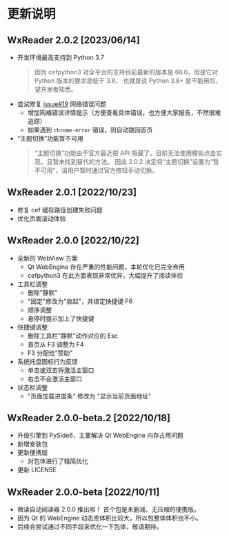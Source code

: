 # 更新说明

## WxReader 2.0.2 [2023/06/14]

- 开发环境最高支持到 Python 3.7
  > 因为 cefpython3 对全平台的支持目前最新的版本是 66.0，但是它对 Python 版本的要求是低于 3.8，
  > 也就是说 Python 3.8+ 是不能用的，望开发者知悉。
- 尝试修复 [issue#19](https://github.com/DoooReyn/WxReader/issues/19) 网络错误问题
    - 增加网络错误详情提示（方便查看具体错误，也方便大家报告，不然很难追踪）
    - 如果遇到 `chrome-error` 错误，则自动跳回首页
- “主题切换”功能暂不可用
  > “主题切换”功能由于官方最近把 API 隐藏了，目前无法使用模拟点击实现，且暂未找到替代的方法。
  > 因此 2.0.2 决定将“主题切换”设置为“暂不可用”，请用户暂时通过官方按钮手动切换。

## WxReader 2.0.1 [2022/10/23]

- 修复 cef 缓存路径创建失败问题
- 优化页面滚动体验

## WxReader 2.0.0 [2022/10/22]

- 全新的 WebView 方案
    - Qt WebEngine 存在严重的性能问题，本轮优化已完全弃用
    - cefpython3 在此方面表现非常优异，大幅提升了阅读体验
- 工具栏调整
    - 删除"静默"
    - "固定"修改为"收起"，并绑定快捷键 F6
    - 顺序调整
    - 悬停时提示加上了快捷键
- 快捷键调整
    - 删除工具栏"静默"动作对应的 Esc
    - 首页从 F3 调整为 F4
    - F3 分配给"赞助"
- 系统托盘图标行为反馈
    - 单击或双击将激活主窗口
    - 右击不会激活主窗口
- 状态栏调整
    - "页面加载进度条" 修改为 "显示当前页面地址"

## WxReader 2.0.0-beta.2 [2022/10/18]

- 升级引擎到 PySide6，主要解决 Qt WebEngine 内存占用问题
- 新增安装包
- 更新便携版
    - 对包体进行了精简优化
- 更新 LICENSE

## WxReader 2.0.0-beta [2022/10/11]

- 微读自动阅读器 2.0.0 推出啦！ 首个包是未删减、无压缩的便携版。
- 因为 Qt 的 WebEngine 动态库体积比较大，所以包整体体积也不小。
- 后续会尝试通过不同手段来优化一下包体，敬请期待。
